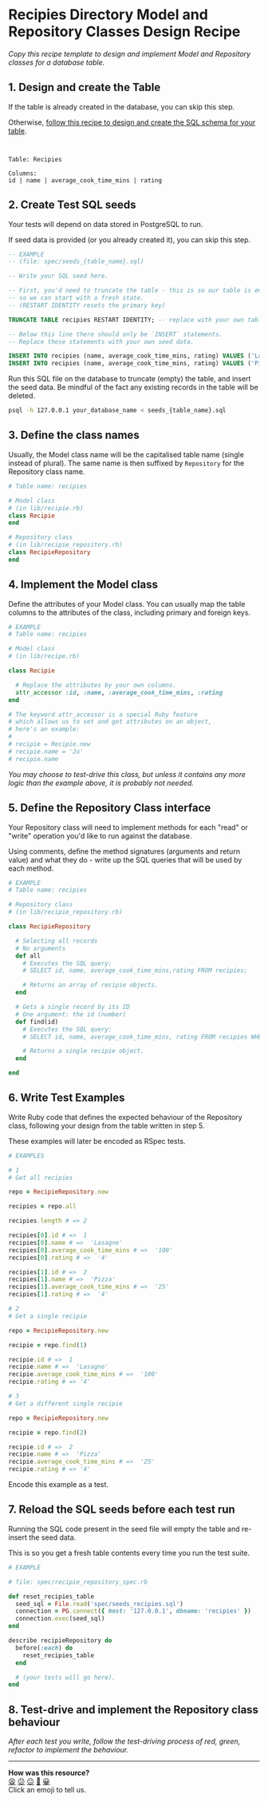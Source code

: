 # Recipies Directory Model and Repository Classes Design Recipe

_Copy this recipe template to design and implement Model and Repository classes for a database table._

## 1. Design and create the Table

If the table is already created in the database, you can skip this step.

Otherwise, [follow this recipe to design and create the SQL schema for your table](./single_table_design_recipe_template.md).



```


Table: Recipies

Columns:
id | name | average_cook_time_mins | rating
```

## 2. Create Test SQL seeds

Your tests will depend on data stored in PostgreSQL to run.

If seed data is provided (or you already created it), you can skip this step.

```sql
-- EXAMPLE
-- (file: spec/seeds_{table_name}.sql)

-- Write your SQL seed here. 

-- First, you'd need to truncate the table - this is so our table is emptied between each test run,
-- so we can start with a fresh state.
-- (RESTART IDENTITY resets the primary key)

TRUNCATE TABLE recipies RESTART IDENTITY; -- replace with your own table name.

-- Below this line there should only be `INSERT` statements.
-- Replace these statements with your own seed data.

INSERT INTO recipies (name, average_cook_time_mins, rating) VALUES ('Lasagne', '100', '4');
INSERT INTO recipies (name, average_cook_time_mins, rating) VALUES ('Pizza', '25', '4');
```

Run this SQL file on the database to truncate (empty) the table, and insert the seed data. Be mindful of the fact any existing records in the table will be deleted.

```bash
psql -h 127.0.0.1 your_database_name < seeds_{table_name}.sql
```

## 3. Define the class names

Usually, the Model class name will be the capitalised table name (single instead of plural). The same name is then suffixed by `Repository` for the Repository class name.

```ruby
# Table name: recipies

# Model class
# (in lib/recipie.rb)
class Recipie
end

# Repository class
# (in lib/recipie_repository.rb)
class RecipieRepository
end
```

## 4. Implement the Model class

Define the attributes of your Model class. You can usually map the table columns to the attributes of the class, including primary and foreign keys.

```ruby
# EXAMPLE
# Table name: recipies

# Model class
# (in lib/recipe.rb)

class Recipie

  # Replace the attributes by your own columns.
  attr_accessor :id, :name, :average_cook_time_mins, :rating
end

# The keyword attr_accessor is a special Ruby feature
# which allows us to set and get attributes on an object,
# here's an example:
#
# recipie = Recipie.new
# recipie.name = 'Jo'
# recipie.name
```

*You may choose to test-drive this class, but unless it contains any more logic than the example above, it is probably not needed.*

## 5. Define the Repository Class interface

Your Repository class will need to implement methods for each "read" or "write" operation you'd like to run against the database.

Using comments, define the method signatures (arguments and return value) and what they do - write up the SQL queries that will be used by each method.

```ruby
# EXAMPLE
# Table name: recipies

# Repository class
# (in lib/recipie_repository.rb)

class RecipieRepository

  # Selecting all records
  # No arguments
  def all
    # Executes the SQL query:
    # SELECT id, name, average_cook_time_mins,rating FROM recipies;

    # Returns an array of recipie objects.
  end

  # Gets a single record by its ID
  # One argument: the id (number)
  def find(id)
    # Executes the SQL query:
    # SELECT id, name, average_cook_time_mins, rating FROM recipies WHERE id = $1;

    # Returns a single recipie object.
  end

end
```

## 6. Write Test Examples

Write Ruby code that defines the expected behaviour of the Repository class, following your design from the table written in step 5.

These examples will later be encoded as RSpec tests.

```ruby
# EXAMPLES

# 1
# Get all recipies

repo = RecipieRepository.new

recipies = repo.all

recipies.length # => 2

recipies[0].id # =>  1
recipies[0].name # =>  'Lasagne'
recipies[0].average_cook_time_mins # =>  '100'
recipies[0].rating # =>  '4'

recipies[1].id # =>  2
recipies[1].name # =>  'Pizza'
recipies[1].average_cook_time_mins # =>  '25'
recipies[1].rating # =>  '4'

# 2
# Get a single recipie

repo = RecipieRepository.new

recipie = repo.find(1)

recipie.id # =>  1
recipie.name # =>  'Lasagne'
recipie.average_cook_time_mins # =>  '100'
recipie.rating # => '4'

# 3
# Get a different single recipie

repo = RecipieRepository.new

recipie = repo.find(2)

recipie.id # =>  2
recipie.name # =>  'Pizza'
recipie.average_cook_time_mins # =>  '25'
recipie.rating # => '4'

```

Encode this example as a test.

## 7. Reload the SQL seeds before each test run

Running the SQL code present in the seed file will empty the table and re-insert the seed data.

This is so you get a fresh table contents every time you run the test suite.

```ruby
# EXAMPLE

# file: spec/recipie_repository_spec.rb

def reset_recipies_table
  seed_sql = File.read('spec/seeds_recipies.sql')
  connection = PG.connect({ host: '127.0.0.1', dbname: 'recipies' })
  connection.exec(seed_sql)
end

describe recipieRepository do
  before(:each) do 
    reset_recipies_table
  end

  # (your tests will go here).
end
```

## 8. Test-drive and implement the Repository class behaviour

_After each test you write, follow the test-driving process of red, green, refactor to implement the behaviour._

<!-- BEGIN GENERATED SECTION DO NOT EDIT -->

---

**How was this resource?**  
[😫](https://airtable.com/shrUJ3t7KLMqVRFKR?prefill_Repository=makersacademy%2Fdatabases&prefill_File=resources%2Frepository_class_recipe_template.md&prefill_Sentiment=😫) [😕](https://airtable.com/shrUJ3t7KLMqVRFKR?prefill_Repository=makersacademy%2Fdatabases&prefill_File=resources%2Frepository_class_recipe_template.md&prefill_Sentiment=😕) [😐](https://airtable.com/shrUJ3t7KLMqVRFKR?prefill_Repository=makersacademy%2Fdatabases&prefill_File=resources%2Frepository_class_recipe_template.md&prefill_Sentiment=😐) [🙂](https://airtable.com/shrUJ3t7KLMqVRFKR?prefill_Repository=makersacademy%2Fdatabases&prefill_File=resources%2Frepository_class_recipe_template.md&prefill_Sentiment=🙂) [😀](https://airtable.com/shrUJ3t7KLMqVRFKR?prefill_Repository=makersacademy%2Fdatabases&prefill_File=resources%2Frepository_class_recipe_template.md&prefill_Sentiment=😀)  
Click an emoji to tell us.

<!-- END GENERATED SECTION DO NOT EDIT -->